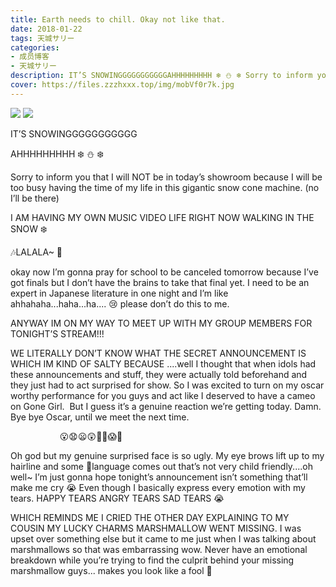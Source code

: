 ```yaml
---
title: Earth needs to chill. Okay not like that.
date: 2018-01-22
tags: 天城サリー
categories: 
- 成员博客
- 天城サリー
description: IT’S SNOWINGGGGGGGGGGGAHHHHHHHHH ❄️ ⛄️ ❄️ Sorry to inform you that I will NOT be in today’s showroom because I will be too busy having the time of my life in this gigantic snow cone machine. (no I...
cover: https://files.zzzhxxx.top/img/mobVf0r7k.jpg 
---
```

![](https://files.zzzhxxx.top/img/mobVf0r7k.jpg)
![](https://files.zzzhxxx.top/img/mobcy87LI.jpg)

IT’S SNOWINGGGGGGGGGGG



AHHHHHHHHH ❄️ ⛄️ ❄️ 

Sorry to inform you that I will NOT be in today’s showroom because I will be too busy having the time of my life in this gigantic snow cone machine. (no I’ll be there)



I AM HAVING MY OWN MUSIC VIDEO LIFE RIGHT NOW WALKING IN THE SNOW ❄️ 

🎶LALALA~ 🎵

okay now I’m gonna pray for school to be canceled tomorrow because I’ve got finals but I don’t have the brains to take that final yet. I need to be an expert in Japanese literature in one night and I’m like ahhahaha...haha...ha.... 😢 please don’t do this to me. 


ANYWAY IM ON MY WAY TO MEET UP WITH MY GROUP MEMBERS FOR TONIGHT’S STREAM!!! 

WE LITERALLY DON’T KNOW WHAT THE SECRET ANNOUNCEMENT IS WHICH IM KIND OF SALTY BECAUSE ....well I thought that when idols had these announcements and stuff, they were actually told beforehand and they just had to act surprised for show. So I was excited to turn on my oscar worthy performance for you guys and act like I deserved to have a cameo on Gone Girl.  But I guess it’s a genuine reaction we’re getting today. Damn. Bye bye Oscar, until we meet the next time. 

                    😮😧😦😲🤪🤩😱🤭

Oh god but my genuine surprised face is so ugly. My eye brows lift up to my hairline and some 🤬language comes out that’s not very child friendly....oh well~ I’m just gonna hope tonight’s announcement isn’t something that’ll make me cry 😭 Even though I basically express every emotion with my tears. HAPPY TEARS ANGRY TEARS SAD TEARS 😭 

WHICH REMINDS ME I CRIED THE OTHER DAY EXPLAINING TO MY COUSIN MY LUCKY CHARMS MARSHMALLOW WENT MISSING. I was upset over something else but it came to me just when I was talking about marshmallows so that was embarrassing wow. Never have an emotional breakdown while you’re trying to find the culprit behind your missing marshmallow guys... makes you look like a fool 🤪








